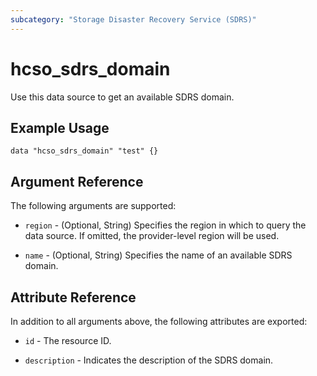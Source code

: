 ```yaml
---
subcategory: "Storage Disaster Recovery Service (SDRS)"
---
```


# hcso_sdrs_domain

Use this data source to get an available SDRS domain.

## Example Usage

```hcl
data "hcso_sdrs_domain" "test" {}
```

## Argument Reference

The following arguments are supported:

* `region` - (Optional, String) Specifies the region in which to query the data source.
  If omitted, the provider-level region will be used.

* `name` - (Optional, String) Specifies the name of an available SDRS domain.

## Attribute Reference

In addition to all arguments above, the following attributes are exported:

* `id` - The resource ID.

* `description` - Indicates the description of the SDRS domain.
